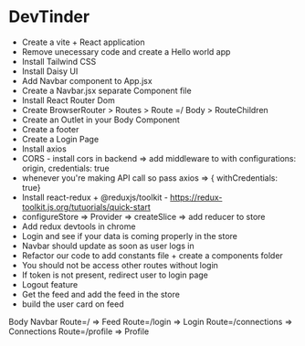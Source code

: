 # DevTinder

- Create a vite + React application
- Remove unecessary code and create a Hello world app
- Install Tailwind CSS
- Install Daisy UI
- Add Navbar component to App.jsx
- Create a Navbar.jsx separate Component file
- Install React Router Dom
- Create BrowserRouter > Routes > Route =/ Body > RouteChildren
- Create an Outlet in your Body Component 
- Create a footer
- Create a Login Page
- Install axios
- CORS - install cors in backend => add middleware to with configurations: origin, credentials: true
- whenever you're making API call so pass axios => { withCredentials: true}
- Install react-redux + @reduxjs/toolkit - https://redux-toolkit.js.org/tutuorials/quick-start
- configureStore => Provider => createSlice => add reducer to store
- Add redux devtools in chrome
- Login and see if your data is coming properly in the store
- Navbar should update as soon as user logs in 
- Refactor our code to add constants file + create a components folder
- You should not be access other routes without login
- If token is not present, redirect user to login page
- Logout feature
- Get the feed and add the feed in the store
- build the user card on feed



Body 
    Navbar 
    Route=/  => Feed
    Route=/login  => Login
    Route=/connections  => Connections
    Route=/profile  => Profile
